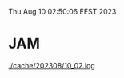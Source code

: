 Thu Aug 10 02:50:06 EEST 2023
# JAM
<a href='./cache/202308/10_02.log'>./cache/202308/10_02.log</a>

